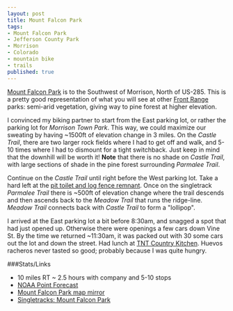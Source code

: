 ```yaml
---
layout: post
title: Mount Falcon Park
tags:
- Mount Falcon Park
- Jefferson County Park
- Morrison
- Colorado
- mountain bike
- trails
published: true
---
```

[Mount Falcon Park](http://jeffco.us/parks/parks-and-trails/mount-falcon-park/)
is to the Southwest of Morrison, North of US-285. This is a pretty good
representation of what you will see at other [Front Range](http://en.wikipedia.org/wiki/Front_Range)
parks: semi-arid vegetation, giving way to pine forest at higher elevation.

I convinced my biking partner to start from the East parking lot, or rather the
parking lot for _Morrison Town Park_. This way, we could maximize our sweating
by having ~1500ft of elevation change in 3 miles. On the _Castle Trail_, there are
two larger rock fields where I had to get off and walk, and 5-10 times where
I had to dismount for a tight switchback. Just keep in mind that the downhill
will be worth it! __Note__ that there is no shade on _Castle Trail_, with
large sections of shade in the pine forest surrounding _Parmalee Trail_.

Continue on the _Castle Trail_ until right before the West parking lot. Take a
hard left at the
[pit toilet and log fence remnant](https://www.google.com/maps/@39.6356725,-105.2374338,96m/data=!3m1!1e3).
Once on the singletrack _Parmalee Trail_ there is ~500ft of elevation change where the trail
descends and then ascends back to the _Meadow Trail_ that runs the ridge-line.
_Meadow Trail_ connects back with _Castle Trail_ to form a "lollipop".

I arrived at the East parking lot a bit before 8:30am, and snagged a spot
that had just opened up. Otherwise there were openings a few cars down Vine St.
By the time we returned ~11:30am, it was packed out with 30 some cars out the
lot and down the street. Had lunch at
[TNT Country Kitchen](http://www.yelp.com/biz/tnt-country-kitchen-morrison).
Huevos racheros never tasted so good; probably because I was quite hungry.

###Stats/Links
- 10 miles RT ~ 2.5 hours with company and 5-10 stops
- [NOAA Point Forecast](http://forecast.weather.gov/MapClick.php?lat=39.6332253&lon=-105.2334564)
- [Mount Falcon Park map mirror](https://drive.google.com/file/d/0B0yT30uCaFvvbzhXYnBla1FNYzQ/edit?usp=sharing)
- [Singletracks: Mount Falcon Park](http://www.singletracks.com/bike-trails/mount-falcon-park.html)
